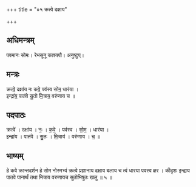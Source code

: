 +++
title = "०५ क्रत्वे दक्षाय"

+++
## अधिमन्त्रम्
पवमानः सोमः। रेभसूनू काश्यपौ। अनुष्टुप्।

## मन्त्रः
क्रत्वे॒ दक्षा॑य नः कवे॒ पव॑स्व सोम॒ धार॑या ।  
इन्द्रा॑य॒ पात॑वे सु॒तो मि॒त्राय॒ वरु॑णाय च ॥

## पदपाठः
क्रत्वे॑ । दक्षा॑य । नः॒ । क॒वे॒ । पव॑स्व । सो॒म॒ । धार॑या ।  
इन्द्रा॑य । पात॑वे । सु॒तः । मि॒त्राय॑ । वरु॑णाय । च॒ ॥

## भाष्यम्
हे कवे क्रान्तदर्शन हे सोम नोस्मभ्यं क्रत्वे प्रज्ञानाय दक्षाय बलाय च त्वं धारया पवस्व क्षर । कीदृशः इन्द्राय पातवे पानार्थं तथा मित्राय वरुणायच सुतोभिषुतः खलु ॥ ५ ॥